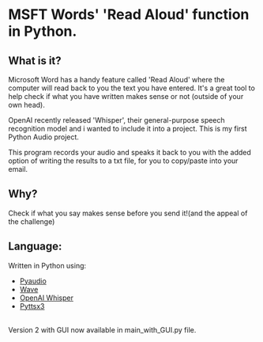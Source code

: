 # MSFT Words' 'Read Aloud' function in Python.

## What is it?
Microsoft Word has a handy feature called 'Read Aloud' where the computer will read back to you the text you have entered.
It's a great tool to help check if what you have written makes sense or not (outside of your own head). 

OpenAI recently released 'Whisper', their general-purpose speech recognition model and i wanted to include it into a project. This is my first Python Audio project.

This program records your audio and speaks it back to you with the added option of writing the results to a txt file, for you to copy/paste into your email.

## Why?
Check if what you say makes sense before you send it!(and the appeal of the challenge) 

## Language:
Written in Python using:</br>
- [Pyaudio](https://pypi.org/project/PyAudio/)
- [Wave](https://docs.python.org/3/library/wave.html)
- [OpenAI Whisper](https://github.com/openai/whisper)
- [Pyttsx3](https://pypi.org/project/pyttsx3/)

</br>
Version 2 with GUI now available in main_with_GUI.py file. 

</br>
</br>



